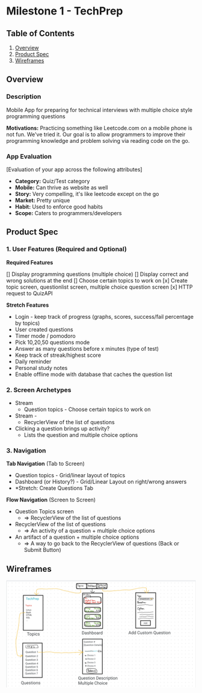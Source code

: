 # Milestone 1 - TechPrep
<!-- CodePrep (This is taken already) -->

## Table of Contents

1. [Overview](#Overview)
1. [Product Spec](#Product-Spec)
1. [Wireframes](#Wireframes)

## Overview

### Description

Mobile App for preparing for technical interviews with multiple choice style programming questions

**Motivations:** Practicing something like Leetcode.com on a mobile phone is not fun. We've tried it.
Our goal is to allow programmers to improve their programming knowledge and problem solving via reading code on the go. 

### App Evaluation

[Evaluation of your app across the following attributes]
- **Category:** Quiz/Test category
- **Mobile:** Can thrive as website as well
- **Story:** Very compelling, it's like leetcode except on the go
- **Market:** Pretty unique
- **Habit:** Used to enforce good habits
- **Scope:** Caters to programmers/developers

## Product Spec

### 1. User Features (Required and Optional)

**Required Features**

[] Display programming questions (multiple choice)
[] Display correct and wrong solutions at the end
[] Choose certain topics to work on
[x] Create topic screen, questionlist screen, multiple choice question screen
[x] HTTP request to QuizAPI

**Stretch Features**

* Login - keep track of progress (graphs, scores, success/fail percentage by topics)
* User created questions
* Timer mode / pomodoro
* Pick 10,20,50 questions mode
* Answer as many questions before x minutes (type of test)
* Keep track of streak/highest score
* Daily reminder
* Personal study notes
* Enable offline mode with database that caches the question list

### 2. Screen Archetypes

- Stream 
  - Question topics - Choose certain topics to work on
- Stream - 
  - RecyclerView of the list of questions
- Clicking a question brings up activity?
  - Lists the question and multiple choice options

### 3. Navigation

**Tab Navigation** (Tab to Screen)

* Question topics - Grid/linear layout of topics
* Dashboard (or History?) - Grid/Linear Layout on right/wrong answers
* *Stretch: Create Questions Tab

**Flow Navigation** (Screen to Screen)

- Question Topics screen
  - => RecyclerView of the list of questions
- RecyclerView of the list of questions
  - => An activity of a question + multiple choice options
- An artifact of a question + multiple choice options
  - => A way to go back to the RecyclerView of questions (Back or Submit Button)

## Wireframes

<img src="https://github.com/Fall-2022-CodePath-Android-Team-26/TechPrep/blob/main/project_wireframing.png" width=600>
